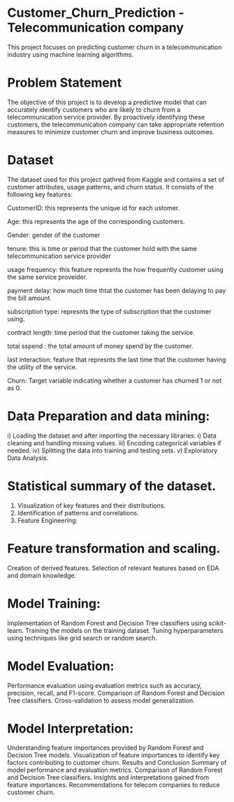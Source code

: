 # Customer_Churn_Prediction - Telecommunication company
This project focuses on predicting customer churn in a telecommunication industry using machine learning algorithms. 

# Problem Statement
The objective of this project is to develop a predictive model that can accurately identify customers who are likely to churn from a telecommunication service provider. 
By proactively identifying these customers, the telecommunication company can take appropriate retention measures to minimize customer churn and improve business outcomes.

# Dataset
The dataset used for this project gathred from Kaggle and contains a set of customer attributes, usage patterns, and churn status. It consists of the following key features:

CustomerID: this represents the unique id for each ustomer.

Age: this represents the age of the corresponding customers.

Gender: gender of the customer

tenure: this is time or period that the customer hold with the same telecommunication service provider

usage frequency: this feature represnts the how frequently customer using the same service proveider.

payment delay: how much time thtat the customer has been delaying to pay the bill amount.

subscription type: represnts the type of subscription that the customer using.

contract length: time period that the customer taking the service.

total sspend : the total amount of money spend by the customer.

last interaction: feature that represnts the last time that the customer having the utility of the service.

Churn: Target variable indicating whether a customer has churned 1 or not as 0.

# Data Preparation and  data mining:
i) Loading the dataset and after importing the necessary libraries.
i) Data cleaning and handling missing values.
iii) Encoding categorical variables if needed.
iv) Splitting the data into training and testing sets.
v) Exploratory Data Analysis.

# Statistical summary of the dataset.
1. Visualization of key features and their distributions.
2. Identification of patterns and correlations.
3. Feature Engineering:

# Feature transformation and scaling.
Creation of derived features.
Selection of relevant features based on EDA and domain knowledge.

# Model Training:
Implementation of Random Forest and Decision Tree classifiers using scikit-learn.
Training the models on the training dataset.
Tuning hyperparameters using techniques like grid search or random search.

# Model Evaluation:
Performance evaluation using evaluation metrics such as accuracy, precision, recall, and F1-score.
Comparison of Random Forest and Decision Tree classifiers.
Cross-validation to assess model generalization.

# Model Interpretation:
Understanding feature importances provided by Random Forest and Decision Tree models.
Visualization of feature importances to identify key factors contributing to customer churn.
Results and Conclusion
Summary of model performance and evaluation metrics.
Comparison of Random Forest and Decision Tree classifiers.
Insights and interpretations gained from feature importances.
Recommendations for telecom companies to reduce customer churn.
